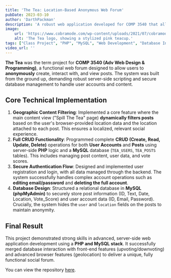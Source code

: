 ```yaml
---
title: 'The Tea: Location-Based Anonymous Web Forum'
pubDate: 2023-03-10
author: 'DarthPackman'
description: 'A robust web application developed for COMP 3540 that allows users to anonymously "Spill The Tea" (post information). The core feature is the geographic filtering of content, ensuring users only view posts relevant to their real-world location.'
image:
    url: 'https://www.cobramode.com/wp-content/uploads/2021/07/cobramode-logo-website-big-1024x550.png'
    alt: 'The Tea logo, showing a stylized pink teacup.'
tags: ["Class Project", "PHP", "MySQL", "Web Development", "Database Integration", "Location Services", "CRUD Operations"]
video_url: ''
---
```


**The Tea** was the term project for **COMP 3540 (Adv Web Design & Programming)**, a functional web forum designed to allow users to **anonymously** create, interact with, and view posts. The system was built from the ground up, demanding robust server-side scripting and secure database management to handle user accounts and content.

## Core Technical Implementation

1.  **Geographic Content Filtering**: Implemented a core feature where the main content view ("Spill The Tea" page) **dynamically filters posts** based on the user's browser-provided location data and the location attached to each post. This ensures a localized, relevant social experience.
2.  **Full CRUD Functionality**: Programmed complete **CRUD (Create, Read, Update, Delete)** operations for both **User Accounts** and **Posts** using server-side **PHP** logic and a **MySQL** database (`TEA_USERS`, `TEA_POSTS` tables). This includes managing post content, user data, and vote scores.
3.  **Secure Authentication Flow**: Designed and implemented user registration and login, with all data managed through the backend. The system successfully handles complex account operations such as **editing email/password** and **deleting the full account**.
4.  **Database Design**: Structured a relational database in **MySQL (phpMyAdmin)** to securely store post information (ID, Text, Date, Location, Vote\_Score) and user account data (ID, Email, Password). Crucially, the system hides the `user` and `location` fields on the posts to maintain anonymity.

## Final Result

This project demonstrated strong skills in advanced, server-side web application development using a **PHP and MySQL stack**. It successfully merged database interaction with front-end features (upvoting/downvoting) and advanced browser features (geolocation) to deliver a unique, fully functional social forum.

You can view the repository [here](https://github.com/DarthPackman/TheTea).
